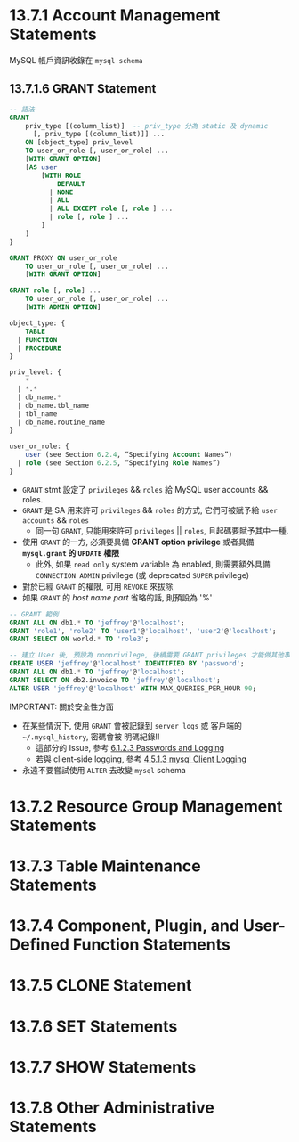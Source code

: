 # 13.7.1 Account Management Statements

MySQL 帳戶資訊收錄在 `mysql schema`


## 13.7.1.6 GRANT Statement

```sql
-- 語法
GRANT
    priv_type [(column_list)]  -- priv_type 分為 static 及 dynamic
      [, priv_type [(column_list)]] ...
    ON [object_type] priv_level
    TO user_or_role [, user_or_role] ...
    [WITH GRANT OPTION]
    [AS user
        [WITH ROLE
            DEFAULT
          | NONE
          | ALL
          | ALL EXCEPT role [, role ] ...
          | role [, role ] ...
        ]
    ]
}

GRANT PROXY ON user_or_role
    TO user_or_role [, user_or_role] ...
    [WITH GRANT OPTION]

GRANT role [, role] ...
    TO user_or_role [, user_or_role] ...
    [WITH ADMIN OPTION]

object_type: {
    TABLE
  | FUNCTION
  | PROCEDURE
}

priv_level: {
    *
  | *.*
  | db_name.*
  | db_name.tbl_name
  | tbl_name
  | db_name.routine_name
}

user_or_role: {
    user (see Section 6.2.4, “Specifying Account Names”)
  | role (see Section 6.2.5, “Specifying Role Names”)
}
```

- `GRANT` stmt 設定了 `privileges` && `roles` 給 MySQL user accounts && roles.
- `GRANT` 是 SA 用來許可 `privileges` && `roles` 的方式, 它們可被賦予給 `user accounts` && `roles`
    - 同一句 `GRANT`, 只能用來許可 `privileges` || `roles`, 且起碼要賦予其中一種.
- 使用 `GRANT` 的一方, 必須要具備 **GRANT option privilege** 或者具備 **`mysql.grant` 的 `UPDATE` 權限**
  - 此外, 如果 `read only` system variable 為 enabled, 則需要額外具備 `CONNECTION ADMIN` privilege (或 deprecated `SUPER` privilege)
- 對於已經 `GRANT` 的權限, 可用 `REVOKE` 來拔除
- 如果 `GRANT` 的 *host name part* 省略的話, 則預設為 '%'

```sql
-- GRANT 範例
GRANT ALL ON db1.* TO 'jeffrey'@'localhost';
GRANT 'role1', 'role2' TO 'user1'@'localhost', 'user2'@'localhost';
GRANT SELECT ON world.* TO 'role3';

-- 建立 User 後, 預設為 nonprivilege, 後續需要 GRANT privileges 才能做其他事情
CREATE USER 'jeffrey'@'localhost' IDENTIFIED BY 'password';
GRANT ALL ON db1.* TO 'jeffrey'@'localhost';
GRANT SELECT ON db2.invoice TO 'jeffrey'@'localhost';
ALTER USER 'jeffrey'@'localhost' WITH MAX_QUERIES_PER_HOUR 90;
```

IMPORTANT: 關於安全性方面

- 在某些情況下, 使用 `GRANT` 會被記錄到 `server logs` 或 客戶端的 `~/.mysql_history`, 密碼會被 明碼紀錄!!
  - 這部分的 Issue, 參考 [6.1.2.3 Passwords and Logging](https://dev.mysql.com/doc/refman/8.0/en/password-logging.html)
  - 若與 client-side logging, 參考 [4.5.1.3 mysql Client Logging](https://dev.mysql.com/doc/refman/8.0/en/mysql-logging.html)
- 永遠不要嘗試使用 `ALTER` 去改變 `mysql` schema






# 13.7.2 Resource Group Management Statements
# 13.7.3 Table Maintenance Statements
# 13.7.4 Component, Plugin, and User-Defined Function Statements
# 13.7.5 CLONE Statement
# 13.7.6 SET Statements
# 13.7.7 SHOW Statements
# 13.7.8 Other Administrative Statements